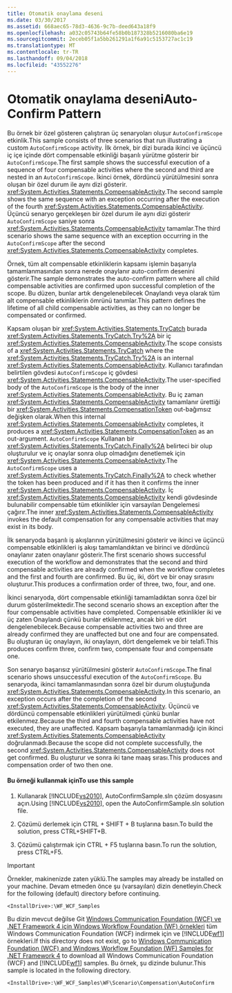 ```yaml
---
title: Otomatik onaylama deseni
ms.date: 03/30/2017
ms.assetid: 668aec65-78d3-4636-9c7b-deed643a18f9
ms.openlocfilehash: a032c05743b64fe58b0b187328b5216080ba6e19
ms.sourcegitcommit: 2eceb05f1a5bb261291a1f6a91c5153727ac1c19
ms.translationtype: MT
ms.contentlocale: tr-TR
ms.lasthandoff: 09/04/2018
ms.locfileid: "43552276"
---
```

# <a name="auto-confirm-pattern"></a><span data-ttu-id="1f24e-102">Otomatik onaylama deseni</span><span class="sxs-lookup"><span data-stu-id="1f24e-102">Auto-Confirm Pattern</span></span>
<span data-ttu-id="1f24e-103">Bu örnek bir özel gösteren çalıştıran üç senaryoları oluşur `AutoConfirmScope` etkinlik.</span><span class="sxs-lookup"><span data-stu-id="1f24e-103">This sample consists of three scenarios that run illustrating a custom `AutoConfirmScope` activity.</span></span> <span data-ttu-id="1f24e-104">İlk örnek, bir dizi burada ikinci ve üçüncü iç içe içinde dört compensable etkinliği başarılı yürütme gösterir bir `AutoConfirmScope`.</span><span class="sxs-lookup"><span data-stu-id="1f24e-104">The first sample shows the successful execution of a sequence of four compensable activities where the second and third are nested in an `AutoConfirmScope`.</span></span> <span data-ttu-id="1f24e-105">İkinci örnek, dördüncü yürütülmesini sonra oluşan bir özel durum ile aynı dizi gösterir. <xref:System.Activities.Statements.CompensableActivity>.</span><span class="sxs-lookup"><span data-stu-id="1f24e-105">The second sample shows the same sequence with an exception occurring after the execution of the fourth <xref:System.Activities.Statements.CompensableActivity>.</span></span> <span data-ttu-id="1f24e-106">Üçüncü senaryo gerçekleşen bir özel durum ile aynı dizi gösterir `AutoConfirmScope` saniye sonra <xref:System.Activities.Statements.CompensableActivity> tamamlar.</span><span class="sxs-lookup"><span data-stu-id="1f24e-106">The third scenario shows the same sequence with an exception occurring in the `AutoConfirmScope` after the second <xref:System.Activities.Statements.CompensableActivity> completes.</span></span>  
  
 <span data-ttu-id="1f24e-107">Örnek, tüm alt compensable etkinliklerin kapsamı işlemin başarıyla tamamlanmasından sonra nerede onaylanır auto-confirm desenini gösterir.</span><span class="sxs-lookup"><span data-stu-id="1f24e-107">The sample demonstrates the auto-confirm pattern where all child compensable activities are confirmed upon successful completion of the scope.</span></span> <span data-ttu-id="1f24e-108">Bu düzen, bunlar artık dengelenebilecek Onaylandı veya olarak tüm alt compensable etkinliklerin ömrünü tanımlar.</span><span class="sxs-lookup"><span data-stu-id="1f24e-108">This pattern defines the lifetime of all child compensable activities, as they can no longer be compensated or confirmed.</span></span>  
  
 <span data-ttu-id="1f24e-109">Kapsam oluşan bir <xref:System.Activities.Statements.TryCatch> burada <xref:System.Activities.Statements.TryCatch.Try%2A> bir iç <xref:System.Activities.Statements.CompensableActivity>.</span><span class="sxs-lookup"><span data-stu-id="1f24e-109">The scope consists of a <xref:System.Activities.Statements.TryCatch> where the <xref:System.Activities.Statements.TryCatch.Try%2A> is an internal <xref:System.Activities.Statements.CompensableActivity>.</span></span> <span data-ttu-id="1f24e-110">Kullanıcı tarafından belirtilen gövdesi `AutoConfirmScope` iç gövdesi <xref:System.Activities.Statements.CompensableActivity>.</span><span class="sxs-lookup"><span data-stu-id="1f24e-110">The user-specified body of the `AutoConfirmScope` is the body of the inner <xref:System.Activities.Statements.CompensableActivity>.</span></span> <span data-ttu-id="1f24e-111">Bu iç zaman <xref:System.Activities.Statements.CompensableActivity> tamamlanır ürettiği bir <xref:System.Activities.Statements.CompensationToken> out-bağımsız değişken olarak.</span><span class="sxs-lookup"><span data-stu-id="1f24e-111">When this internal <xref:System.Activities.Statements.CompensableActivity> completes, it produces a <xref:System.Activities.Statements.CompensationToken> as an out-argument.</span></span> <span data-ttu-id="1f24e-112">`AutoConfirmScope` Kullanan bir <xref:System.Activities.Statements.TryCatch.Finally%2A> belirteci bir olup oluşturulur ve iç onaylar sonra olup olmadığını denetlemek için <xref:System.Activities.Statements.CompensableActivity>.</span><span class="sxs-lookup"><span data-stu-id="1f24e-112">The `AutoConfirmScope` uses a <xref:System.Activities.Statements.TryCatch.Finally%2A> to check whether the token has been produced and if it has then it confirms the inner <xref:System.Activities.Statements.CompensableActivity>.</span></span> <span data-ttu-id="1f24e-113">İç <xref:System.Activities.Statements.CompensableActivity> kendi gövdesinde bulunabilir compensable tüm etkinlikler için varsayılan Dengelemesi çağırır.</span><span class="sxs-lookup"><span data-stu-id="1f24e-113">The inner <xref:System.Activities.Statements.CompensableActivity> invokes the default compensation for any compensable activities that may exist in its body.</span></span>  
  
 <span data-ttu-id="1f24e-114">İlk senaryoda başarılı iş akışlarının yürütülmesini gösterir ve ikinci ve üçüncü compensable etkinlikleri iş akışı tamamlandıktan ve birinci ve dördüncü onaylanır zaten onaylanır gösterir.</span><span class="sxs-lookup"><span data-stu-id="1f24e-114">The first scenario shows successful execution of the workflow and demonstrates that the second and third compensable activities are already confirmed when the workflow completes and the first and fourth are confirmed.</span></span> <span data-ttu-id="1f24e-115">Bu üç, iki, dört ve bir onay sırasını oluşturur.</span><span class="sxs-lookup"><span data-stu-id="1f24e-115">This produces a confirmation order of three, two, four, and one.</span></span>  
  
 <span data-ttu-id="1f24e-116">İkinci senaryoda, dört compensable etkinliği tamamladıktan sonra özel bir durum gösterilmektedir.</span><span class="sxs-lookup"><span data-stu-id="1f24e-116">The second scenario shows an exception after the four compensable activities have completed.</span></span> <span data-ttu-id="1f24e-117">Compensable etkinlikler iki ve üç zaten Onaylandı çünkü bunlar etkilenmez, ancak biri ve dört dengelenebilecek.</span><span class="sxs-lookup"><span data-stu-id="1f24e-117">Because compensable activities two and three are already confirmed they are unaffected but one and four are compensated.</span></span> <span data-ttu-id="1f24e-118">Bu oluşturan üç onaylayın, iki onaylayın, dört dengelemek ve bir telafi.</span><span class="sxs-lookup"><span data-stu-id="1f24e-118">This produces confirm three, confirm two, compensate four and compensate one.</span></span>  
  
 <span data-ttu-id="1f24e-119">Son senaryo başarısız yürütülmesini gösterir `AutoConfirmScope`.</span><span class="sxs-lookup"><span data-stu-id="1f24e-119">The final scenario shows unsuccessful execution of the `AutoConfirmScope`.</span></span> <span data-ttu-id="1f24e-120">Bu senaryoda, ikinci tamamlanmasından sonra özel bir durum oluştuğunda <xref:System.Activities.Statements.CompensableActivity>.</span><span class="sxs-lookup"><span data-stu-id="1f24e-120">In this scenario, an exception occurs after the completion of the second <xref:System.Activities.Statements.CompensableActivity>.</span></span> <span data-ttu-id="1f24e-121">Üçüncü ve dördüncü compensable etkinlikleri yürütülmedi çünkü bunlar etkilenmez.</span><span class="sxs-lookup"><span data-stu-id="1f24e-121">Because the third and fourth compensable activities have not executed, they are unaffected.</span></span> <span data-ttu-id="1f24e-122">Kapsam başarıyla tamamlanmadığı için ikinci <xref:System.Activities.Statements.CompensableActivity> doğrulanmadı.</span><span class="sxs-lookup"><span data-stu-id="1f24e-122">Because the scope did not complete successfully, the second <xref:System.Activities.Statements.CompensableActivity> does not get confirmed.</span></span> <span data-ttu-id="1f24e-123">Bu oluşturur ve sonra iki tane maaş sırası.</span><span class="sxs-lookup"><span data-stu-id="1f24e-123">This produces and compensation order of two then one.</span></span>  
  
#### <a name="to-use-this-sample"></a><span data-ttu-id="1f24e-124">Bu örneği kullanmak için</span><span class="sxs-lookup"><span data-stu-id="1f24e-124">To use this sample</span></span>  
  
1.  <span data-ttu-id="1f24e-125">Kullanarak [!INCLUDE[vs2010](../../../../includes/vs2010-md.md)], AutoConfirmSample.sln çözüm dosyasını açın.</span><span class="sxs-lookup"><span data-stu-id="1f24e-125">Using [!INCLUDE[vs2010](../../../../includes/vs2010-md.md)], open the AutoConfirmSample.sln solution file.</span></span>  
  
2.  <span data-ttu-id="1f24e-126">Çözümü derlemek için CTRL + SHIFT + B tuşlarına basın.</span><span class="sxs-lookup"><span data-stu-id="1f24e-126">To build the solution, press CTRL+SHIFT+B.</span></span>  
  
3.  <span data-ttu-id="1f24e-127">Çözümü çalıştırmak için CTRL + F5 tuşlarına basın.</span><span class="sxs-lookup"><span data-stu-id="1f24e-127">To run the solution, press CTRL+F5.</span></span>  
  
> [!IMPORTANT]
>  <span data-ttu-id="1f24e-128">Örnekler, makinenizde zaten yüklü.</span><span class="sxs-lookup"><span data-stu-id="1f24e-128">The samples may already be installed on your machine.</span></span> <span data-ttu-id="1f24e-129">Devam etmeden önce şu (varsayılan) dizin denetleyin.</span><span class="sxs-lookup"><span data-stu-id="1f24e-129">Check for the following (default) directory before continuing.</span></span>  
>   
>  `<InstallDrive>:\WF_WCF_Samples`  
>   
>  <span data-ttu-id="1f24e-130">Bu dizin mevcut değilse Git [Windows Communication Foundation (WCF) ve .NET Framework 4 için Windows Workflow Foundation (WF) örnekleri](https://go.microsoft.com/fwlink/?LinkId=150780) tüm Windows Communication Foundation (WCF) indirmek için ve [!INCLUDE[wf1](../../../../includes/wf1-md.md)] örnekleri.</span><span class="sxs-lookup"><span data-stu-id="1f24e-130">If this directory does not exist, go to [Windows Communication Foundation (WCF) and Windows Workflow Foundation (WF) Samples for .NET Framework 4](https://go.microsoft.com/fwlink/?LinkId=150780) to download all Windows Communication Foundation (WCF) and [!INCLUDE[wf1](../../../../includes/wf1-md.md)] samples.</span></span> <span data-ttu-id="1f24e-131">Bu örnek, şu dizinde bulunur.</span><span class="sxs-lookup"><span data-stu-id="1f24e-131">This sample is located in the following directory.</span></span>  
>   
>  `<InstallDrive>:\WF_WCF_Samples\WF\Scenario\Compensation\AutoConfirm`